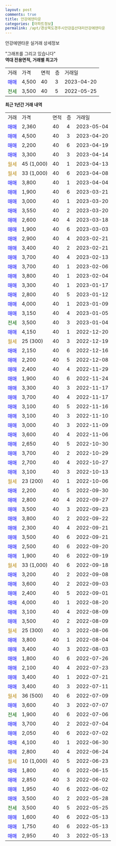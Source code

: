```yaml
---
layout: post
comments: true
title: 안강에덴타운
categories: [아파트정보]
permalink: /apt/경상북도경주시안강읍산대리안강에덴타운
---
```


안강에덴타운 실거래 상세정보

<script type="text/javascript">
  google.charts.load('current', {'packages':['line', 'corechart']});
  google.charts.setOnLoadCallback(drawChart);

  function drawChart() {
    var data = new google.visualization.DataTable();
    data.addColumn('date', '거래일');
    data.addColumn('number', "매매");
    data.addColumn('number', "전세");
    data.addColumn('number', "전매");

    data.addRows([[new Date(Date.parse("2023-05-04")), 2360, null, null], [new Date(Date.parse("2023-04-20")), 4500, null, null], [new Date(Date.parse("2023-04-19")), 2200, null, null], [new Date(Date.parse("2023-04-14")), 3300, null, null], [new Date(Date.parse("2023-04-13")), null, null, null], [new Date(Date.parse("2023-04-08")), null, null, null], [new Date(Date.parse("2023-04-04")), 3800, null, null], [new Date(Date.parse("2023-03-21")), 1900, null, null], [new Date(Date.parse("2023-03-20")), 3000, null, null], [new Date(Date.parse("2023-03-20")), 3550, null, null], [new Date(Date.parse("2023-03-18")), 2600, null, null], [new Date(Date.parse("2023-03-03")), 1900, null, null], [new Date(Date.parse("2023-02-21")), 2900, null, null], [new Date(Date.parse("2023-02-21")), 3400, null, null], [new Date(Date.parse("2023-02-13")), 3700, null, null], [new Date(Date.parse("2023-02-06")), 3700, null, null], [new Date(Date.parse("2023-02-04")), 3800, null, null], [new Date(Date.parse("2023-01-17")), 3300, null, null], [new Date(Date.parse("2023-01-12")), 2800, null, null], [new Date(Date.parse("2023-01-09")), 4000, null, null], [new Date(Date.parse("2023-01-05")), 3150, null, null], [new Date(Date.parse("2023-01-04")), null, 3500, null], [new Date(Date.parse("2022-12-20")), 4150, null, null], [new Date(Date.parse("2022-12-19")), null, null, null], [new Date(Date.parse("2022-12-16")), 2150, null, null], [new Date(Date.parse("2022-12-08")), 2200, null, null], [new Date(Date.parse("2022-11-29")), 2400, null, null], [new Date(Date.parse("2022-11-24")), 1900, null, null], [new Date(Date.parse("2022-11-17")), 3300, null, null], [new Date(Date.parse("2022-11-17")), 3700, null, null], [new Date(Date.parse("2022-11-16")), 3100, null, null], [new Date(Date.parse("2022-11-10")), 3100, null, null], [new Date(Date.parse("2022-11-09")), 3000, null, null], [new Date(Date.parse("2022-11-06")), 3600, null, null], [new Date(Date.parse("2022-10-30")), 2650, null, null], [new Date(Date.parse("2022-10-29")), 3700, null, null], [new Date(Date.parse("2022-10-27")), 2700, null, null], [new Date(Date.parse("2022-10-13")), 3100, null, null], [new Date(Date.parse("2022-10-06")), null, null, null], [new Date(Date.parse("2022-09-30")), 2200, null, null], [new Date(Date.parse("2022-09-27")), 2800, null, null], [new Date(Date.parse("2022-09-23")), 3500, null, null], [new Date(Date.parse("2022-09-22")), 3800, null, null], [new Date(Date.parse("2022-09-21")), 2300, null, null], [new Date(Date.parse("2022-09-21")), 3500, null, null], [new Date(Date.parse("2022-09-20")), 2500, null, null], [new Date(Date.parse("2022-09-19")), 1900, null, null], [new Date(Date.parse("2022-09-18")), null, null, null], [new Date(Date.parse("2022-09-08")), 3200, null, null], [new Date(Date.parse("2022-09-03")), 3600, null, null], [new Date(Date.parse("2022-09-01")), 2400, null, null], [new Date(Date.parse("2022-08-20")), 4000, null, null], [new Date(Date.parse("2022-08-09")), 3100, null, null], [new Date(Date.parse("2022-08-09")), 3500, null, null], [new Date(Date.parse("2022-08-06")), null, null, null], [new Date(Date.parse("2022-08-04")), 3800, null, null], [new Date(Date.parse("2022-08-03")), 3400, null, null], [new Date(Date.parse("2022-07-26")), 1800, null, null], [new Date(Date.parse("2022-07-23")), 2100, null, null], [new Date(Date.parse("2022-07-21")), 3400, null, null], [new Date(Date.parse("2022-07-11")), 3400, null, null], [new Date(Date.parse("2022-07-09")), null, null, null], [new Date(Date.parse("2022-07-07")), 3600, null, null], [new Date(Date.parse("2022-07-06")), null, 1900, null], [new Date(Date.parse("2022-07-04")), 3700, null, null], [new Date(Date.parse("2022-07-02")), 2050, null, null], [new Date(Date.parse("2022-06-30")), 4100, null, null], [new Date(Date.parse("2022-06-24")), 2800, null, null], [new Date(Date.parse("2022-06-23")), null, null, null], [new Date(Date.parse("2022-06-15")), 1800, null, null], [new Date(Date.parse("2022-06-02")), 2850, null, null], [new Date(Date.parse("2022-06-02")), 1950, null, null], [new Date(Date.parse("2022-05-28")), 3500, null, null], [new Date(Date.parse("2022-05-25")), null, 3500, null], [new Date(Date.parse("2022-05-13")), 1600, null, null], [new Date(Date.parse("2022-05-13")), 1750, null, null], [new Date(Date.parse("2022-05-13")), 2950, null, null]]);

    var options = {
      hAxis: {
        format: 'yyyy/MM/dd'
      },    
      lineWidth: 0,
      pointsVisible: true,    
      title: '최근 1년간 유형별 실거래가 분포',
      legend: { position: 'bottom' }
    };

    var formatter = new google.visualization.NumberFormat({pattern:'###,###'} );
    formatter.format(data, 1);
    formatter.format(data, 2);
    
    setTimeout(function() {
        var chart = new google.visualization.LineChart(document.getElementById('columnchart_material'));
        chart.draw(data, (options));
        document.getElementById('loading').style.display = 'none';
    }, 200);
  }
</script>


<div id="loading" style="z-index:20; display: block; margin-left: 0px">"그래프를 그리고 있습니다"</div>
<div id="columnchart_material" style="width: 95%; margin-left: 0px; display: block"></div>
<!-- contents start -->
<b>역대 전용면적, 거래별 최고가</b>
<table class="sortable">
    <tr>
      <td>거래</td>
      <td>가격</td>
      <td>면적</td>
      <td>층</td>
      <td>거래일</td>
    </tr>
        <tr>
          <td><a style="color: blue">매매</a></td>
          <td>4,500</td>
          <td>40</td>
          <td>3</td>
          <td>2023-04-20</td>
        </tr>        
        <tr>
              <td><a style="color: darkgreen">전세</a></td>
              <td>3,500</td>
              <td>40</td>
              <td>5</td>
              <td>2022-05-25</td>
            </tr>        
    
</table>

<b>최근 1년간 거래 내역</b>

<table class="sortable">
    <tr>
      <td>거래</td>
      <td>가격</td>
      <td>면적</td>
      <td>층</td>
      <td>거래일</td>
    </tr>
    <tr>
      <td><a style="color: blue">매매</a></td>
      <td>2,360</td>
      <td>40</td>
      <td>4</td>
      <td>2023-05-04</td>
    </tr>          <tr>
      <td><a style="color: blue">매매</a></td>
      <td>4,500</td>
      <td>40</td>
      <td>3</td>
      <td>2023-04-20</td>
    </tr>          <tr>
      <td><a style="color: blue">매매</a></td>
      <td>2,200</td>
      <td>40</td>
      <td>6</td>
      <td>2023-04-19</td>
    </tr>          <tr>
      <td><a style="color: blue">매매</a></td>
      <td>3,300</td>
      <td>40</td>
      <td>3</td>
      <td>2023-04-14</td>
    </tr>          <tr>
      <td><a style="color: darkgoldenrod">월세</a></td>
      <td>45 (1,000)</td>
      <td>40</td>
      <td>1</td>
      <td>2023-04-13</td>
    </tr>          <tr>
      <td><a style="color: darkgoldenrod">월세</a></td>
      <td>33 (1,000)</td>
      <td>40</td>
      <td>6</td>
      <td>2023-04-08</td>
    </tr>          <tr>
      <td><a style="color: blue">매매</a></td>
      <td>3,800</td>
      <td>40</td>
      <td>1</td>
      <td>2023-04-04</td>
    </tr>          <tr>
      <td><a style="color: blue">매매</a></td>
      <td>1,900</td>
      <td>40</td>
      <td>6</td>
      <td>2023-03-21</td>
    </tr>          <tr>
      <td><a style="color: blue">매매</a></td>
      <td>3,000</td>
      <td>40</td>
      <td>1</td>
      <td>2023-03-20</td>
    </tr>          <tr>
      <td><a style="color: blue">매매</a></td>
      <td>3,550</td>
      <td>40</td>
      <td>2</td>
      <td>2023-03-20</td>
    </tr>          <tr>
      <td><a style="color: blue">매매</a></td>
      <td>2,600</td>
      <td>40</td>
      <td>4</td>
      <td>2023-03-18</td>
    </tr>          <tr>
      <td><a style="color: blue">매매</a></td>
      <td>1,900</td>
      <td>40</td>
      <td>6</td>
      <td>2023-03-03</td>
    </tr>          <tr>
      <td><a style="color: blue">매매</a></td>
      <td>2,900</td>
      <td>40</td>
      <td>4</td>
      <td>2023-02-21</td>
    </tr>          <tr>
      <td><a style="color: blue">매매</a></td>
      <td>3,400</td>
      <td>40</td>
      <td>2</td>
      <td>2023-02-21</td>
    </tr>          <tr>
      <td><a style="color: blue">매매</a></td>
      <td>3,700</td>
      <td>40</td>
      <td>4</td>
      <td>2023-02-13</td>
    </tr>          <tr>
      <td><a style="color: blue">매매</a></td>
      <td>3,700</td>
      <td>40</td>
      <td>1</td>
      <td>2023-02-06</td>
    </tr>          <tr>
      <td><a style="color: blue">매매</a></td>
      <td>3,800</td>
      <td>40</td>
      <td>1</td>
      <td>2023-02-04</td>
    </tr>          <tr>
      <td><a style="color: blue">매매</a></td>
      <td>3,300</td>
      <td>40</td>
      <td>1</td>
      <td>2023-01-17</td>
    </tr>          <tr>
      <td><a style="color: blue">매매</a></td>
      <td>2,800</td>
      <td>40</td>
      <td>5</td>
      <td>2023-01-12</td>
    </tr>          <tr>
      <td><a style="color: blue">매매</a></td>
      <td>4,000</td>
      <td>40</td>
      <td>1</td>
      <td>2023-01-09</td>
    </tr>          <tr>
      <td><a style="color: blue">매매</a></td>
      <td>3,150</td>
      <td>40</td>
      <td>4</td>
      <td>2023-01-05</td>
    </tr>          <tr>
      <td><a style="color: darkgreen">전세</a></td>
      <td>3,500</td>
      <td>40</td>
      <td>3</td>
      <td>2023-01-04</td>
    </tr>          <tr>
      <td><a style="color: blue">매매</a></td>
      <td>4,150</td>
      <td>40</td>
      <td>1</td>
      <td>2022-12-20</td>
    </tr>          <tr>
      <td><a style="color: darkgoldenrod">월세</a></td>
      <td>25 (300)</td>
      <td>40</td>
      <td>3</td>
      <td>2022-12-19</td>
    </tr>          <tr>
      <td><a style="color: blue">매매</a></td>
      <td>2,150</td>
      <td>40</td>
      <td>6</td>
      <td>2022-12-16</td>
    </tr>          <tr>
      <td><a style="color: blue">매매</a></td>
      <td>2,200</td>
      <td>40</td>
      <td>5</td>
      <td>2022-12-08</td>
    </tr>          <tr>
      <td><a style="color: blue">매매</a></td>
      <td>2,400</td>
      <td>40</td>
      <td>4</td>
      <td>2022-11-29</td>
    </tr>          <tr>
      <td><a style="color: blue">매매</a></td>
      <td>1,900</td>
      <td>40</td>
      <td>6</td>
      <td>2022-11-24</td>
    </tr>          <tr>
      <td><a style="color: blue">매매</a></td>
      <td>3,300</td>
      <td>40</td>
      <td>3</td>
      <td>2022-11-17</td>
    </tr>          <tr>
      <td><a style="color: blue">매매</a></td>
      <td>3,700</td>
      <td>40</td>
      <td>4</td>
      <td>2022-11-17</td>
    </tr>          <tr>
      <td><a style="color: blue">매매</a></td>
      <td>3,100</td>
      <td>40</td>
      <td>5</td>
      <td>2022-11-16</td>
    </tr>          <tr>
      <td><a style="color: blue">매매</a></td>
      <td>3,100</td>
      <td>40</td>
      <td>3</td>
      <td>2022-11-10</td>
    </tr>          <tr>
      <td><a style="color: blue">매매</a></td>
      <td>3,000</td>
      <td>40</td>
      <td>3</td>
      <td>2022-11-09</td>
    </tr>          <tr>
      <td><a style="color: blue">매매</a></td>
      <td>3,600</td>
      <td>40</td>
      <td>4</td>
      <td>2022-11-06</td>
    </tr>          <tr>
      <td><a style="color: blue">매매</a></td>
      <td>2,650</td>
      <td>40</td>
      <td>5</td>
      <td>2022-10-30</td>
    </tr>          <tr>
      <td><a style="color: blue">매매</a></td>
      <td>3,700</td>
      <td>40</td>
      <td>2</td>
      <td>2022-10-29</td>
    </tr>          <tr>
      <td><a style="color: blue">매매</a></td>
      <td>2,700</td>
      <td>40</td>
      <td>4</td>
      <td>2022-10-27</td>
    </tr>          <tr>
      <td><a style="color: blue">매매</a></td>
      <td>3,100</td>
      <td>40</td>
      <td>3</td>
      <td>2022-10-13</td>
    </tr>          <tr>
      <td><a style="color: darkgoldenrod">월세</a></td>
      <td>23 (200)</td>
      <td>40</td>
      <td>1</td>
      <td>2022-10-06</td>
    </tr>          <tr>
      <td><a style="color: blue">매매</a></td>
      <td>2,200</td>
      <td>40</td>
      <td>5</td>
      <td>2022-09-30</td>
    </tr>          <tr>
      <td><a style="color: blue">매매</a></td>
      <td>2,800</td>
      <td>40</td>
      <td>4</td>
      <td>2022-09-27</td>
    </tr>          <tr>
      <td><a style="color: blue">매매</a></td>
      <td>3,500</td>
      <td>40</td>
      <td>3</td>
      <td>2022-09-23</td>
    </tr>          <tr>
      <td><a style="color: blue">매매</a></td>
      <td>3,800</td>
      <td>40</td>
      <td>2</td>
      <td>2022-09-22</td>
    </tr>          <tr>
      <td><a style="color: blue">매매</a></td>
      <td>2,300</td>
      <td>40</td>
      <td>4</td>
      <td>2022-09-21</td>
    </tr>          <tr>
      <td><a style="color: blue">매매</a></td>
      <td>3,500</td>
      <td>40</td>
      <td>6</td>
      <td>2022-09-21</td>
    </tr>          <tr>
      <td><a style="color: blue">매매</a></td>
      <td>2,500</td>
      <td>40</td>
      <td>6</td>
      <td>2022-09-20</td>
    </tr>          <tr>
      <td><a style="color: blue">매매</a></td>
      <td>1,900</td>
      <td>40</td>
      <td>6</td>
      <td>2022-09-19</td>
    </tr>          <tr>
      <td><a style="color: darkgoldenrod">월세</a></td>
      <td>33 (1,000)</td>
      <td>40</td>
      <td>6</td>
      <td>2022-09-18</td>
    </tr>          <tr>
      <td><a style="color: blue">매매</a></td>
      <td>3,200</td>
      <td>40</td>
      <td>2</td>
      <td>2022-09-08</td>
    </tr>          <tr>
      <td><a style="color: blue">매매</a></td>
      <td>3,600</td>
      <td>40</td>
      <td>2</td>
      <td>2022-09-03</td>
    </tr>          <tr>
      <td><a style="color: blue">매매</a></td>
      <td>2,400</td>
      <td>40</td>
      <td>5</td>
      <td>2022-09-01</td>
    </tr>          <tr>
      <td><a style="color: blue">매매</a></td>
      <td>4,000</td>
      <td>40</td>
      <td>1</td>
      <td>2022-08-20</td>
    </tr>          <tr>
      <td><a style="color: blue">매매</a></td>
      <td>3,100</td>
      <td>40</td>
      <td>4</td>
      <td>2022-08-09</td>
    </tr>          <tr>
      <td><a style="color: blue">매매</a></td>
      <td>3,500</td>
      <td>40</td>
      <td>2</td>
      <td>2022-08-09</td>
    </tr>          <tr>
      <td><a style="color: darkgoldenrod">월세</a></td>
      <td>25 (300)</td>
      <td>40</td>
      <td>3</td>
      <td>2022-08-06</td>
    </tr>          <tr>
      <td><a style="color: blue">매매</a></td>
      <td>3,800</td>
      <td>40</td>
      <td>1</td>
      <td>2022-08-04</td>
    </tr>          <tr>
      <td><a style="color: blue">매매</a></td>
      <td>3,400</td>
      <td>40</td>
      <td>3</td>
      <td>2022-08-03</td>
    </tr>          <tr>
      <td><a style="color: blue">매매</a></td>
      <td>1,800</td>
      <td>40</td>
      <td>6</td>
      <td>2022-07-26</td>
    </tr>          <tr>
      <td><a style="color: blue">매매</a></td>
      <td>2,100</td>
      <td>40</td>
      <td>4</td>
      <td>2022-07-23</td>
    </tr>          <tr>
      <td><a style="color: blue">매매</a></td>
      <td>3,400</td>
      <td>40</td>
      <td>1</td>
      <td>2022-07-21</td>
    </tr>          <tr>
      <td><a style="color: blue">매매</a></td>
      <td>3,400</td>
      <td>40</td>
      <td>3</td>
      <td>2022-07-11</td>
    </tr>          <tr>
      <td><a style="color: darkgoldenrod">월세</a></td>
      <td>36 (500)</td>
      <td>40</td>
      <td>6</td>
      <td>2022-07-09</td>
    </tr>          <tr>
      <td><a style="color: blue">매매</a></td>
      <td>3,600</td>
      <td>40</td>
      <td>3</td>
      <td>2022-07-07</td>
    </tr>          <tr>
      <td><a style="color: darkgreen">전세</a></td>
      <td>1,900</td>
      <td>40</td>
      <td>6</td>
      <td>2022-07-06</td>
    </tr>          <tr>
      <td><a style="color: blue">매매</a></td>
      <td>3,700</td>
      <td>40</td>
      <td>2</td>
      <td>2022-07-04</td>
    </tr>          <tr>
      <td><a style="color: blue">매매</a></td>
      <td>2,050</td>
      <td>40</td>
      <td>6</td>
      <td>2022-07-02</td>
    </tr>          <tr>
      <td><a style="color: blue">매매</a></td>
      <td>4,100</td>
      <td>40</td>
      <td>1</td>
      <td>2022-06-30</td>
    </tr>          <tr>
      <td><a style="color: blue">매매</a></td>
      <td>2,800</td>
      <td>40</td>
      <td>4</td>
      <td>2022-06-24</td>
    </tr>          <tr>
      <td><a style="color: darkgoldenrod">월세</a></td>
      <td>10 (1,000)</td>
      <td>40</td>
      <td>5</td>
      <td>2022-06-23</td>
    </tr>          <tr>
      <td><a style="color: blue">매매</a></td>
      <td>1,800</td>
      <td>40</td>
      <td>6</td>
      <td>2022-06-15</td>
    </tr>          <tr>
      <td><a style="color: blue">매매</a></td>
      <td>2,850</td>
      <td>40</td>
      <td>3</td>
      <td>2022-06-02</td>
    </tr>          <tr>
      <td><a style="color: blue">매매</a></td>
      <td>1,950</td>
      <td>40</td>
      <td>6</td>
      <td>2022-06-02</td>
    </tr>          <tr>
      <td><a style="color: blue">매매</a></td>
      <td>3,500</td>
      <td>40</td>
      <td>2</td>
      <td>2022-05-28</td>
    </tr>          <tr>
      <td><a style="color: darkgreen">전세</a></td>
      <td>3,500</td>
      <td>40</td>
      <td>5</td>
      <td>2022-05-25</td>
    </tr>          <tr>
      <td><a style="color: blue">매매</a></td>
      <td>1,600</td>
      <td>40</td>
      <td>6</td>
      <td>2022-05-13</td>
    </tr>          <tr>
      <td><a style="color: blue">매매</a></td>
      <td>1,750</td>
      <td>40</td>
      <td>6</td>
      <td>2022-05-13</td>
    </tr>          <tr>
      <td><a style="color: blue">매매</a></td>
      <td>2,950</td>
      <td>40</td>
      <td>3</td>
      <td>2022-05-13</td>
    </tr>      </table>
<!-- contents end -->    

